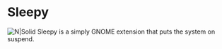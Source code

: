 # Sleepy

![N|Solid](https://extensions.gnome.org/extension-data/screenshots/screenshot_1196.png)
Sleepy is a simply GNOME extension that puts the system on suspend.
